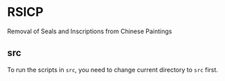# RSICP

Removal of Seals and Inscriptions from Chinese Paintings

## src

To run the scripts in `src`, you need to change current directory to `src` first.
